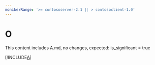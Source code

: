 ```yaml
---
monikerRange: '>= contososerver-2.1 || > contosoclient-1.0'
---
```


# O

This content includes A.md, no changes, expected: is_significant = true

[!INCLUDE[A](./sub-concepts/A.md)]
